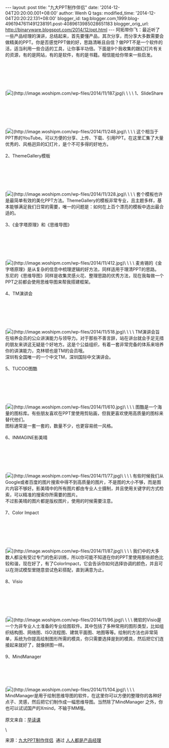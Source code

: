 --- layout: post title: "九大PPT制作伴侣" date:
'2014-12-04T20:20:00.001+08:00' author: Wenh Q tags: modified\_time:
'2014-12-04T20:20:22.131+08:00' blogger\_id:
tag:blogger.com,1999:blog-4961947611491238191.post-4089613985028651183
blogger\_orig\_url: http://binaryware.blogspot.com/2014/12/ppt.html ---
阿拓带你飞：最近听了一些产品经理的演讲，总结起来，首先要懂产品，其次分享，而分享大多数需要会做精美的PPT。你是否感觉PPT做的好，思路清晰且自信？做PPT不是一个软件的活，适当利用一些合适的工具，让你事半功倍。下面是9个我收集的跟幻灯片有关的资源，有的是网站，有的是软件，有的是书籍。相信能给你带来一些启发。\
\
[](http://image.woshipm.com/wp-files/2014/11/187.jpg)\
\
\
[](http://image.woshipm.com/wp-files/2014/11/187.jpg)\
\
[![](https://images-blogger-opensocial.googleusercontent.com/gadgets/proxy?url=http%3A%2F%2Fimage.woshipm.com%2Fwp-files%2F2014%2F11%2F187.jpg&container=blogger&gadget=a&rewriteMime=image%2F*)](http://image.woshipm.com/wp-files/2014/11/187.jpg)\
\
\
\
1、SlideShare\
\
[](http://image.woshipm.com/wp-files/2014/11/248.jpg)\
\
\
[](http://image.woshipm.com/wp-files/2014/11/248.jpg)\
\
[![](https://images-blogger-opensocial.googleusercontent.com/gadgets/proxy?url=http%3A%2F%2Fimage.woshipm.com%2Fwp-files%2F2014%2F11%2F248.jpg&container=blogger&gadget=a&rewriteMime=image%2F*)](http://image.woshipm.com/wp-files/2014/11/248.jpg)\
\
\
\
这个相当于PPT界的YouTube。可以方便的分享、上传、下载、引用PPT。在这里汇集了大量优秀的、风格迥异的幻灯片，是个不可多得的好地方。\
\
2、ThemeGallery模板\
\
[](http://image.woshipm.com/wp-files/2014/11/328.jpg)\
\
\
[](http://image.woshipm.com/wp-files/2014/11/328.jpg)\
\
[![](https://images-blogger-opensocial.googleusercontent.com/gadgets/proxy?url=http%3A%2F%2Fimage.woshipm.com%2Fwp-files%2F2014%2F11%2F328.jpg&container=blogger&gadget=a&rewriteMime=image%2F*)](http://image.woshipm.com/wp-files/2014/11/328.jpg)\
\
\
\
套个模板也许是最简单有效的美化PPT方法。ThemeGallery的模板非常专业，且主题多样，基本能够满足我们日常的需要，唯一的问题是：如何在上百个漂亮的模板中选出最合适的。\
\
3、《金字塔原理》和《思维导图》\
\
[](http://image.woshipm.com/wp-files/2014/11/412.jpg)\
\
\
[](http://image.woshipm.com/wp-files/2014/11/412.jpg)\
\
[![](https://images-blogger-opensocial.googleusercontent.com/gadgets/proxy?url=http%3A%2F%2Fimage.woshipm.com%2Fwp-files%2F2014%2F11%2F412.jpg&container=blogger&gadget=a&rewriteMime=image%2F*)](http://image.woshipm.com/wp-files/2014/11/412.jpg)\
\
\
\
麦肯锡的《金字塔原理》是从复杂的信息中梳理逻辑的好方法，同样适用于理清PPT的思路。\
东尼的《思维导图》同样是收集灵感火花、整理思路的优秀方法，现在我每做一个PPT之前都会使用思维导图来帮我搭建框架。\
\
4、TM演讲会\
\
[](http://image.woshipm.com/wp-files/2014/11/518.jpg)\
\
\
[](http://image.woshipm.com/wp-files/2014/11/518.jpg)\
\
[![](https://images-blogger-opensocial.googleusercontent.com/gadgets/proxy?url=http%3A%2F%2Fimage.woshipm.com%2Fwp-files%2F2014%2F11%2F518.jpg&container=blogger&gadget=a&rewriteMime=image%2F*)](http://image.woshipm.com/wp-files/2014/11/518.jpg)\
\
\
\
TM演讲会旨在培养会员的公众讲演能力与领导力。对于那些不善言辞，站在讲台就会手足无措的朋友来讲这无疑是个好地方。这是个公益组织，有着一套非常完备的体系来培养你的讲演能力，克林顿也是TM的会员哦。\
深圳有全国唯一的一个中文TM，深圳国际中文演讲会。\
\
5、TUCOO图酷\
\
[](http://image.woshipm.com/wp-files/2014/11/610.jpg)\
\
\
[](http://image.woshipm.com/wp-files/2014/11/610.jpg)\
\
[![](https://images-blogger-opensocial.googleusercontent.com/gadgets/proxy?url=http%3A%2F%2Fimage.woshipm.com%2Fwp-files%2F2014%2F11%2F610.jpg&container=blogger&gadget=a&rewriteMime=image%2F*)](http://image.woshipm.com/wp-files/2014/11/610.jpg)\
\
\
\
图酷是一个海量的图标库。有些朋友喜欢在PPT里使用剪贴画，但我更喜欢使用高质量的图标来替代他们。\
图标通常是一套一套的，数量不少，也更容易统一风格。\
\
6、INMAGINE影美晴\
\
[](http://image.woshipm.com/wp-files/2014/11/77.jpg)\
\
\
[](http://image.woshipm.com/wp-files/2014/11/77.jpg)\
\
[![](https://images-blogger-opensocial.googleusercontent.com/gadgets/proxy?url=http%3A%2F%2Fimage.woshipm.com%2Fwp-files%2F2014%2F11%2F77.jpg&container=blogger&gadget=a&rewriteMime=image%2F*)](http://image.woshipm.com/wp-files/2014/11/77.jpg)\
\
\
\
有些时候我们从Google或者百度的图片搜索中得不到高质量的图片，不是图的大小不够，而是图片内容不够好。影美晴中的所有图片都由专业人士摄制，并且使用关键字的方式检索，可以精准的搜索你所需要的图片。\
不过影美晴的图片都是版权图片，使用的时候需要注意。\
\
7、Color Impact\
\
[](http://image.woshipm.com/wp-files/2014/11/87.jpg)\
\
\
[](http://image.woshipm.com/wp-files/2014/11/87.jpg)\
\
[![](https://images-blogger-opensocial.googleusercontent.com/gadgets/proxy?url=http%3A%2F%2Fimage.woshipm.com%2Fwp-files%2F2014%2F11%2F87.jpg&container=blogger&gadget=a&rewriteMime=image%2F*)](http://image.woshipm.com/wp-files/2014/11/87.jpg)\
\
\
\
我们中的大多数人都没有受过专门的色彩训练，所以你可能不知道在你的PPT里使用那些颜色比较和谐，现在好了，有了ColorImpact，它会告诉你如何选择协调的颜色，并且可以在测试模型里随意尝试色彩搭配，直到满意为止。\
\
8、Visio\
\
[](http://image.woshipm.com/wp-files/2014/11/96.jpg)\
\
\
[](http://image.woshipm.com/wp-files/2014/11/96.jpg)\
\
[![](https://images-blogger-opensocial.googleusercontent.com/gadgets/proxy?url=http%3A%2F%2Fimage.woshipm.com%2Fwp-files%2F2014%2F11%2F96.jpg&container=blogger&gadget=a&rewriteMime=image%2F*)](http://image.woshipm.com/wp-files/2014/11/96.jpg)\
\
\
\
微软的Visio是一个为非专业人士准备的专业绘图软件。其中包括了多种常用的图形类型，比如组织结构图、网络图、ISO流程图、建筑平面图、地图等等。绘制的方法也非常简单，系统为你提高绘制图形所需的模具，你只需要选择是到的模具，然后把它们连接起来就好了，就像拼图一样。\
\
9、MindManager\
[](http://image.woshipm.com/wp-files/2014/11/104.jpg)\
\
\
[](http://image.woshipm.com/wp-files/2014/11/104.jpg)\
\
[![](https://images-blogger-opensocial.googleusercontent.com/gadgets/proxy?url=http%3A%2F%2Fimage.woshipm.com%2Fwp-files%2F2014%2F11%2F104.jpg&container=blogger&gadget=a&rewriteMime=image%2F*)](http://image.woshipm.com/wp-files/2014/11/104.jpg)\
\
\
\
MindManager是用于绘制思维导图的软件，在这里你可以方便的整理你的各种好点子、灵感，然后把它们制作成一幅思维导图。当然除了MindManager
之外，你也可以试试国产的Xmind，不输于MM哦。\
\
原文来自：[早读课](http://zaodula.com/archives/11657.html)
<div>

\

</div>

<div>

来源：[九大PPT制作伴侣](http://www.woshipm.com/pmd/122877.html)  通过 [人人都是产品经理](http://www.woshipm.com/)

</div>
